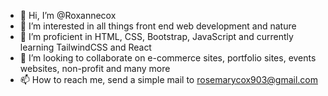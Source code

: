 - 👋 Hi, I’m @Roxannecox
- 👀 I’m interested in all things front end web development and nature
- 🌱 I’m proficient in HTML, CSS, Bootstrap, JavaScript and currently learning TailwindCSS and React
- 💞️ I’m looking to collaborate on e-commerce sites, portfolio sites, events websites, non-profit and many more
- 📫 How to reach me, send a simple mail to rosemarycox903@gmail.com

<!---
Roxannecox/Roxannecox is a ✨ special ✨ repository because its `README.md` (this file) appears on your GitHub profile.
You can click the Preview link to take a look at your changes.
--->
